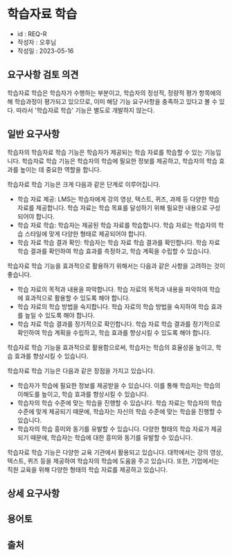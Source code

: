 # 학습자료 학습
- id : REQ-R 
- 작성자 : 오후님
- 작성일 : 2023-05-16

## 요구사항 검토 의견
학습자료 학습은 학습자가 수행하는 부분이고, 학습자의 정성적, 정량적 평가 항목에의해 학습과정이 평가되고 있으므로, 이미 해당 기능 요구사항을 충족하고 있다고 볼 수 있다. 따라서 '학습자료 학습' 기능은 별도로 개발하지 않는다.

## 일반 요구사항
학습자의 학습자료 학습 기능은 학습자가 제공되는 학습 자료를 학습할 수 있는 기능입니다. 학습자료 학습 기능은 학습자의 학습에 필요한 정보를 제공하고, 학습자의 학습 효과를 높이는 데 중요한 역할을 합니다.

학습자료 학습 기능은 크게 다음과 같은 단계로 이루어집니다.

- 학습 자료 제공: LMS는 학습자에게 강의 영상, 텍스트, 퀴즈, 과제 등 다양한 학습 자료를 제공합니다. 학습 자료는 학습 목표를 달성하기 위해 필요한 내용으로 구성되어야 합니다.
- 학습 자료 학습: 학습자는 제공된 학습 자료를 학습합니다. 학습 자료는 학습자의 학습 스타일에 맞게 다양한 형태로 제공되어야 합니다.
- 학습 자료 학습 결과 확인: 학습자는 학습 자료 학습 결과를 확인합니다. 학습 자료 학습 결과를 확인하여 학습 효과를 측정하고, 학습 계획을 수립할 수 있습니다.

학습자료 학습 기능을 효과적으로 활용하기 위해서는 다음과 같은 사항을 고려하는 것이 좋습니다.

- 학습 자료의 목적과 내용을 파악합니다. 학습 자료의 목적과 내용을 파악하여 학습에 효과적으로 활용할 수 있도록 해야 합니다.
- 학습 자료의 학습 방법을 숙지합니다. 학습 자료의 학습 방법을 숙지하여 학습 효과를 높일 수 있도록 해야 합니다.
- 학습 자료 학습 결과를 정기적으로 확인합니다. 학습 자료 학습 결과를 정기적으로 확인하여 학습 계획을 수립하고, 학습 효과를 향상시킬 수 있도록 해야 합니다.

학습자료 학습 기능을 효과적으로 활용함으로써, 학습자는 학습의 효율성을 높이고, 학습 효과를 향상시킬 수 있습니다.

학습자료 학습 기능은 다음과 같은 장점을 가지고 있습니다.

- 학습자가 학습에 필요한 정보를 제공받을 수 있습니다. 이를 통해 학습자는 학습의 이해도를 높이고, 학습 효과를 향상시킬 수 있습니다.
- 학습자의 학습 수준에 맞는 학습을 진행할 수 있습니다. 학습 자료는 학습자의 학습 수준에 맞게 제공되기 때문에, 학습자는 자신의 학습 수준에 맞는 학습을 진행할 수 있습니다.
- 학습자의 학습 흥미와 동기를 유발할 수 있습니다. 다양한 형태의 학습 자료가 제공되기 때문에, 학습자는 학습에 대한 흥미와 동기를 유발할 수 있습니다.

학습자료 학습 기능은 다양한 교육 기관에서 활용되고 있습니다. 대학에서는 강의 영상, 텍스트, 퀴즈 등을 제공하여 학습자의 학습에 도움을 주고 있습니다. 또한, 기업에서는 직원 교육을 위해 다양한 형태의 학습 자료를 제공하고 있습니다.

## 상세 요구사항


## 용어토


## 출처 



